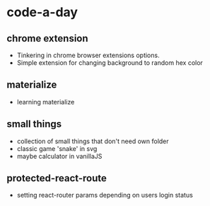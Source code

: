 # code-a-day

## chrome extension
 * Tinkering in chrome browser extensions options.
 * Simple extension for changing background to random hex color

## materialize
 * learning materialize

## small things
 * collection of small things that don't need own folder
 * classic game 'snake' in svg
 * maybe calculator in vanillaJS

## protected-react-route
 * setting react-router params depending on users login status